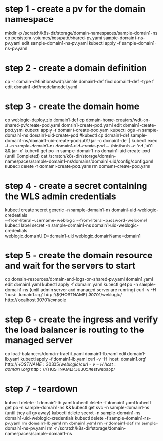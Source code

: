 # step 1 - create a pv for the domain namespace
mkdir -p /scratch/k8s-dir/storage/domain-namespaces/sample-domain1-ns
cp persistent-volumes/hostpath/shared-pv.yaml sample-domain1-ns-pv.yaml
edit sample-domain1-ns-pv.yaml
kubectl apply -f sample-domain1-ns-pv.yaml

# step 2 - create a domain definition
cp -r domain-definitions/wdt/simple domain1-def
find domain1-def -type f
edit domain1-def/model/model.yaml

# step 3 - create the domain home
cp weblogic-deploy.zip domain1-def
cp domain-home-creators/wdt-on-shared-pv/create-pod.yaml domain1-create-pod.yaml
edit domain1-create-pod.yaml
kubectl apply -f domain1-create-pod.yaml
kubectl logs -n sample-domain1-ns domain1-uid-create-pod
#kubectl cp domain1-def sample-domain1-ns/domain1-uid-create-pod:/u01/
jar -c domain1-def | kubectl exec -i -n sample-domain1-ns domain1-uid-create-pod -- /bin/bash -c 'cd /u01 && jar -x'
kubectl get po -n sample-domain1-ns domain1-uid-create-pod
  (until Completed)
cat /scratch/k8s-dir/storage/domain-namespaces/sample-domain1-ns/domains/domain1-uid/config/config.xml
kubectl delete -f domain1-create-pod.yaml
rm domain1-create-pod.yaml

# step 4 - create a secret containing the WLS admin credentials
kubectl create secret generic -n sample-domain1-ns domain1-uid-weblogic-credentials \
  --from-literal=username=weblogic --from-literal=password=welcome1
kubectl label secret -n sample-domain1-ns domain1-uid-weblogic-credentials \
  weblogic.domainUID=domain1-uid weblogic.domainName=domain1

# step 5 - create the domain resource and wait for the servers to start
cp domain-resources/domain-and-logs-on-shared-pv.yaml domain1.yaml
edit domain1.yaml
kubectl apply -f domain1.yaml
kubectl get po -n sample-domain1-ns
  (until admin server and managed server are running)
curl -v -H 'host: domain1.org' http://${HOSTNAME}:30701/weblogic/
http://localhost:30701/console

# step 6 - create the ingress and verify the load balancer is routing to the managed server
cp load-balancers/domain-traefik.yaml domain1-lb.yaml
edit domain1-lb.yaml
kubectl apply -f domain1-lb.yaml
curl -v -H 'host: domain1.org' http://${HOSTNAME}:30305/weblogic/
curl -v -H 'host: domain1.org' http://${HOSTNAME}:30305/testwebapp/

# step 7 - teardown
kubectl delete -f domain1-lb.yaml
kubectl delete -f domain1.yaml
kubectl get po -n sample-domain1-ns && kubectl get svc -n sample-domain1-ns
  (until they all go away)
kubectl delete secret -n sample-domain1-ns domain1-uid-weblogic-credentials
kubectl delete -f sample-domain1-ns-pv.yaml
rm domain1-lb.yaml
rm domain1.yaml
rm -r domain1-def
rm sample-domain1-ns-pv.yaml
rm -r /scratch/k8s-dir/storage/domain-namespaces/sample-domain1-ns
